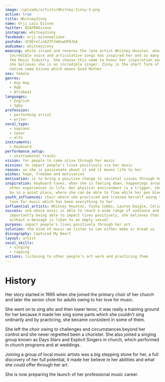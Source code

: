```yaml
---
image: /uploads/artists/Whitney-Zinny-5.png
active: true
title: WhitneyZinny
name: Orji Lois Ezinne
twitter: BIAFRAEzinne
instagram: whitneyzinny
facebook: orji.ezinneeliane
youtube: UCQGrelinbZfFJm0vwUP6JkA
audiomac: whitneyzinny
meaning: white island and reveres the late artist Whitney Houston, whose
  incredible voice and articulative songs has inspired her and so many others in
  the Music Industry. She choose this name to honor her inspiration and because
  she believes she is an incredible singer. Zinny is the short form of her
  native name Ezinne which means Good Mother
sex: female
genres:
  - Hip Hop
  - R&B
  - Afrobeat
languages:
  - English
  - Igbo
profession:
  - performing artist
  - writer
vocal_type:
  - soprano
  - tenor
  - alto
instruments:
  - Keyboard
performance_setup:
  - instrumental tracks
vision: for people to come alive through her music
mission: to impact people's lives positively via her music
reason: as she is passionate about it and it means life to her
wishes: hope, freedom and motivation
motivation: is to bring a positive change to societal issues through her music
inspiration: keyboard tunes, when she is feeling down, happenings around her and
  other experiences in life. Her physical environment is a trigger, she loves to
  be in a quiet place, where she can be able to flow while her pen bleeds
youth_influences: choir where she practiced and trained herself owing to her
  love for music which has been everything to her
influential_artists: Whitney Houston, Tasha Cobbs, Lauren Daigle, Celine Dion
success: one whose music is able to reach a wide range of audience and most
  importantly being able to impact lives positively, she believes that music
  without a message is liken to an empty vessel
purpose: impact people's lives positively through her art
solution: the kind of music we listen to can either make or break us
discography: Captured My Heart
layout: artist
vocal_skills:
  - singing
  - rapping
actions: listening to other people's art work and practicing them
---
```


# History

Her story started in 1995 when she joined the primary choir of her church and later the senior choir for adults owing to her love for music.

She went on to sing alto and then lower tenor, it was really a training ground for her because it made her sing some parts which she couldn't sing ordinarily and by practicing, she became consistent in some of them.

She left the choir owing to challenges and circumstances beyond her control and she never regretted been a chorister. She also joined a singing group known as Days Stars and Explicit Singers in church, which performed in church programs and at weddings.

Joining a group of local music artists was a big stepping stone for her, a full discovery of her full potential, it made her believe in her abilities and what she could offer through her art.

She is now preparing the launch of her professional music career.
